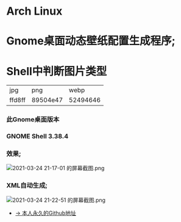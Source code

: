 # Arch Linux 
# Gnome桌面动态壁纸配置生成程序;

# Shell中判断图片类型
|        |             |            |
|--------|-------------|------------|
|jpg|png|webp|
|ffd8ff|89504e47|52494646|

### 此Gnome桌面版本
### GNOME Shell 3.38.4

### 效果;
![2021-03-24 21-17-01 的屏幕截图.png](https://i.loli.net/2021/03/24/Wyg1Eq2GYIRizUP.png)

### XML自动生成;
![2021-03-24 21-22-51 的屏幕截图.png](https://i.loli.net/2021/03/24/zYakcGdiNDZUqjO.png)

- [→ 本人永久的Github地址](https://github.com/wo2ni)
